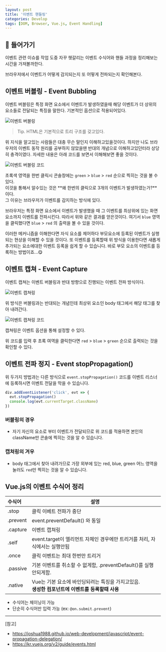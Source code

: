 ```yaml
---
layout: post
title: '이벤트 핸들링'
categories: Develop
tags: [DOM, Browser, Vue.js, Event Handling]
---
```


## 📖 들어가기

이벤트 관련 이슈를 작업 도중 자꾸 헷갈리는 이벤트 수식어와 핸들 과정을 정리해보는 시간을 가져볼까한다.

브라우저에서 이벤트가 어떻게 감지되는지 또 어떻게 전파되는지 확인해본다.

## 이벤트 버블링 - Event Bubbling

이벤트 버블링은 특정 화면 요소에서 이벤트가 발생하였을때 해당 이벤트가 더 상위의 요소들로 전달되는 특징을 말한다.
기본적인 옵션으로 적용되어있다.

![이벤트 버블링](./images/placeholder.png)

> Tip. HTML은 기본적으로 트리 구조를 갖고있다.

위 지식을 알고있는 사람들은 대충 무슨 말인지 이해하고있을것이다.
하지만 나도 브라우저의 이벤트 동작 원리를 공부하지 않았을땐 반대의 개념으로 이해하고있던터라 상당히 충격이였다.
자세한 내용은 아래 코드를 보면서 이해해보면 좋을 것이다.

![이벤트 버블링 코드](./images/placeholder.png)

초록색 영역을 한번 클릭시 콘솔창에는 `green` > `blue` > `red` 순으로 찍히는 것을 불 수있다. <br>
이것을 통해서 알수있는 것은 **왜 한번의 클릭으로 3개의 이벤트가 발생하였는가?**이다. <br>
그 이유는 브라우저가 이벤트를 감지하는 방식에 있다.

브라우저는 특정 화면 요소에서 이벤트가 발생했을 때 그 이벤트를 최상위에 있는 화면 요소까지 이벤트를 전파시킨다.
따라서 위와 같은 결과를 얻은것이다. 여기서 `blue` 영역을 클릭했다면 `blue` > `red` 의 출력을 볼 수 있을 것이다.

이러한 메커니즘을 이해한다면 자식 요소를 제어하다 부모요소에 등록된 이벤트가 실행되는 현상을 이해할 수 있을 것이다.
또 이벤트를 등록할때 위 방식을 이용한다면 새롭게 추가되는 요소에대한 이벤트 등록을 쉽게 할 수 있습니다. 바로 부모 요소의 이벤트를 등록하는 방법이죠...😋

## 이벤트 캡쳐 - Event Capture

이벤트 캡쳐는 이벤트 버블링과 반대 방향으로 진행되는 이벤트 전파 방식이다.

![이벤트 캡쳐링](./images/placeholder.png)

위 방식은 버블링과는 반대되는 개념인데 최상위 요소인 body 태그에서 해당 태그를 찾아 내려간다.

![이벤트 캡쳐링 코드](./images/placeholder.png)

캡쳐링은 이벤트 옵션을 통해 설정할 수 있다.

위 코드를 입력 후 초록 여역을 클릭한다면 `red` > `blue` > `green` 순으로 출력되는 것을 확인할 수 있다.

## 이벤트 전파 정지 - Event stopPropagation()

위 두가지 방법과는 다른 방식으로 `event.stopPropagation()` 코드를 이벤트 리스너에 등록하시면 이벤트 전달을 막을 수 있습니다.

```js
div.addEventListener('click', evt => {
  evt.stopPropagation()
  console.log(evt.currentTarget.className)
})
```

### 버블링의 경우

- 자기 자신의 요소로 부터 이벤트가 전달되므로 위 코드를 적용하면 본인의 className만 콘솔에 찍히는 것을 알 수 있습니다.

### 캡쳐링의 겨우

- body 태그에서 찾아 내려가므로 가장 외부에 있는 red, blue, green 어느 영역을 눌러도 `red`만 찍히는 것을 알 수 있습니다.

## Vue.js의 이벤트 수식어 정리

| 수식어   | 설명                                                                                               |
| :------- | -------------------------------------------------------------------------------------------------- |
| .stop    | 클릭 이베트 전파가 중단                                                                            |
| .prevent | event.preventDefault() 와 동일                                                                     |
| .capture | 이벤트 캡쳐링                                                                                      |
| .self    | event.target이 엘리먼트 자체인 경우에만 트리거를 처리, 자식에서는 실행안됨                         |
| .once    | 클릭 이벤트는 최대 한번만 트리거                                                                   |
| .passive | 기본 이벤트를 취소할 수 없게함, .preventDefault()를 실행 안되게함.                                 |
| .native  | Vue는 기본 요소에 바인딩되려는 특징을 가지고있음.<br> **생성한 컴포넌트에 이벤트를 등록할때 사용** |

- 수식어는 체이닝이 가능
- 단순히 수식어만 입력 가능 (ex: `@on.submit.prevent`)

---

[참고]

- <https://joshua1988.github.io/web-development/javascript/event-propagation-delegation/>
- <https://kr.vuejs.org/v2/guide/events.html>
